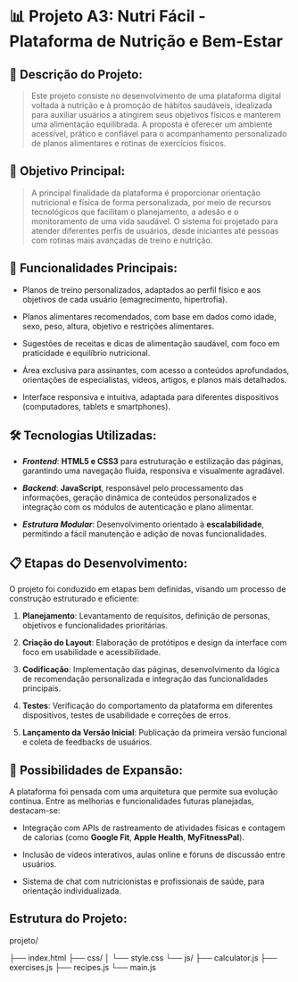 # 📊 Projeto A3: Nutri Fácil - Plataforma de Nutrição e Bem-Estar

## 📑 Descrição do Projeto:

> Este projeto consiste no desenvolvimento de uma plataforma digital voltada à nutrição e à promoção de hábitos saudáveis, idealizada para auxiliar usuários a atingirem seus objetivos físicos e manterem uma alimentação equilibrada. A proposta é oferecer um ambiente acessível, prático e confiável para o acompanhamento personalizado de planos alimentares e rotinas de exercícios físicos.

## 🎯 Objetivo Principal:
> A principal finalidade da plataforma é proporcionar orientação nutricional e física de forma personalizada, por meio de recursos tecnológicos que facilitam o planejamento, a adesão e o monitoramento de uma vida saudável. O sistema foi projetado para atender diferentes perfis de usuários, desde iniciantes até pessoas com rotinas mais avançadas de treino e nutrição.

## 🔧 Funcionalidades Principais:
* Planos de treino personalizados, adaptados ao perfil físico e aos objetivos de cada usuário (emagrecimento, hipertrofia).

* Planos alimentares recomendados, com base em dados como idade, sexo, peso, altura, objetivo e restrições alimentares.

* Sugestões de receitas e dicas de alimentação saudável, com foco em praticidade e equilíbrio nutricional.

* Área exclusiva para assinantes, com acesso a conteúdos aprofundados, orientações de especialistas, vídeos, artigos, e planos mais detalhados.

* Interface responsiva e intuitiva, adaptada para diferentes dispositivos (computadores, tablets e smartphones).

## 🛠️ Tecnologias Utilizadas:
* ***Frontend***: **HTML5 e CSS3** para estruturação e estilização das páginas, garantindo uma navegação fluida, responsiva e visualmente agradável.

* ***Backend***: **JavaScript**, responsável pelo processamento das informações, geração dinâmica de conteúdos personalizados e integração com os módulos de autenticação e plano alimentar.

* ***Estrutura Modular***: Desenvolvimento orientado à **escalabilidade**, permitindo a fácil manutenção e adição de novas funcionalidades.

## 📋 Etapas do Desenvolvimento:
O projeto foi conduzido em etapas bem definidas, visando um processo de construção estruturado e eficiente:

1. **Planejamento**: Levantamento de requisitos, definição de personas, objetivos e funcionalidades prioritárias.

2. **Criação do Layout**: Elaboração de protótipos e design da interface com foco em usabilidade e acessibilidade.

3. **Codificação**: Implementação das páginas, desenvolvimento da lógica de recomendação personalizada e integração das funcionalidades principais.

4. **Testes**: Verificação do comportamento da plataforma em diferentes dispositivos, testes de usabilidade e correções de erros.

5. **Lançamento da Versão Inicial**: Publicação da primeira versão funcional e coleta de feedbacks de usuários.

## 🚀 Possibilidades de Expansão:
A plataforma foi pensada com uma arquitetura que permite sua evolução contínua. Entre as melhorias e funcionalidades futuras planejadas, destacam-se:

* Integração com APIs de rastreamento de atividades físicas e contagem de calorias (como **Google Fit**, **Apple Health**, **MyFitnessPal**).

* Inclusão de vídeos interativos, aulas online e fóruns de discussão entre usuários.

* Sistema de chat com nutricionistas e profissionais de saúde, para orientação individualizada.

##  Estrutura do Projeto:

projeto/

├── index.html
├── css/
│   └── style.css
└── js/
    ├── calculator.js
    ├── exercises.js
    ├── recipes.js
    └── main.js

